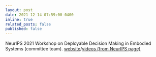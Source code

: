 ```yaml
---
layout: post
date: 2021-12-14 07:59:00-0400
inline: true
related_posts: false
published: false
---
```


NeurIPS 2021 Workshop on Deployable Decision Making in Embodied Systems (committee team). [website](https://www.dynsyslab.org/deployable-decision-making-in-embodied-systems/)/[videos (from NeurIPS page)](https://neurips.cc/virtual/2021/workshop/21881)

